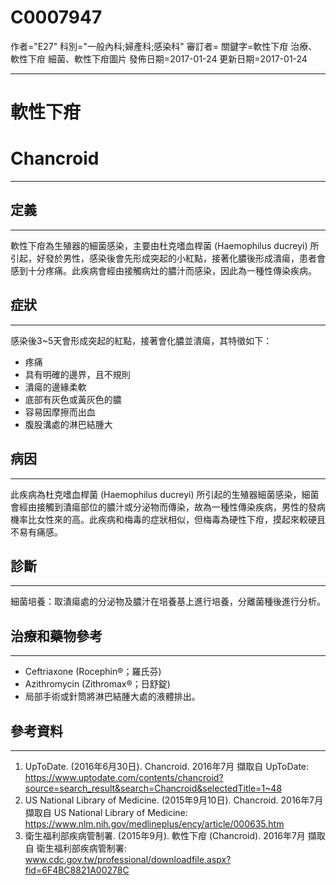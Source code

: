 # C0007947
作者="E27"
科別="一般內科;婦產科;感染科"
審訂者=
關鍵字=軟性下疳 治療、軟性下疳 細菌、軟性下疳圖片
發佈日期=2017-01-24
更新日期=2017-01-24

----------
# 軟性下疳
# Chancroid
----------
## 定義
----------

軟性下疳為生殖器的細菌感染，主要由杜克嗜血桿菌 (Haemophilus ducreyi) 所引起，好發於男性，感染後會先形成突起的小紅點，接著化膿後形成潰瘍，患者會感到十分疼痛。此疾病會經由接觸病灶的膿汁而感染，因此為一種性傳染疾病。

## 症狀
----------

感染後3~5天會形成突起的紅點，接著會化膿並潰瘍，其特徵如下：

- 疼痛
- 具有明確的邊界，且不規則
- 潰瘍的邊緣柔軟
- 底部有灰色或黃灰色的膿
- 容易因摩擦而出血
- 腹股溝處的淋巴結腫大
## 病因
----------

此疾病為杜克嗜血桿菌 (Haemophilus ducreyi) 所引起的生殖器細菌感染，細菌會經由接觸到潰瘍部位的膿汁或分泌物而傳染，故為一種性傳染疾病，男性的發病機率比女性來的高。此疾病和梅毒的症狀相似，但梅毒為硬性下疳，摸起來較硬且不易有痛感。

## 診斷
----------

細菌培養：取潰瘍處的分泌物及膿汁在培養基上進行培養，分離菌種後進行分析。

## 治療和藥物參考
----------
- Ceftriaxone (Rocephin®；羅氏芬)
- Azithromycin (Zithromax®；日舒錠)
- 局部手術或針筒將淋巴結腫大處的液體排出。
## 參考資料
----------
1. UpToDate. (2016年6月30日). Chancroid. 2016年7月 擷取自 UpToDate: 
  https://www.uptodate.com/contents/chancroid?source=search_result&search=Chancroid&selectedTitle=1~48
2. US National Library of Medicine. (2015年9月10日). Chancroid. 2016年7月 擷取自 US National Library of Medicine: 
  https://www.nlm.nih.gov/medlineplus/ency/article/000635.htm
3. 衛生福利部疾病管制署. (2015年9月). 軟性下疳 (Chancroid). 2016年7月 擷取自 衛生福利部疾病管制署: 
  www.cdc.gov.tw/professional/downloadfile.aspx?fid=6F4BC8821A00278C



